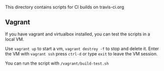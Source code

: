 This directory contains scripts for CI builds on travis-ci.org

## Vagrant

If you have vagrant and virtualbox installed, you can test the scripts in a local VM.


Use `vagrant up` to start a vm, `vagrant destroy -f` to stop and delete it.
Enter the VM with `vagrant ssh` press `ctrl-d` or type `exit` to leave the VM session.


You can run the script with `/vagrant/build-test.sh`
